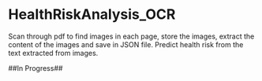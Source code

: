 # HealthRiskAnalysis_OCR
Scan through pdf to find images in each page, store the images, extract the content of the images and save in JSON file. Predict health risk from the text extracted from images.

##In Progress##
